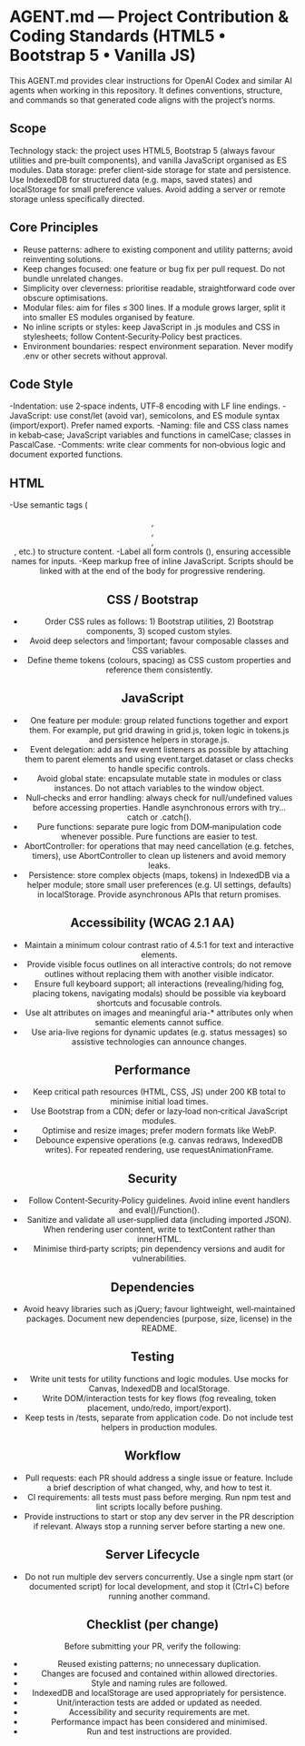 # AGENT.md — Project Contribution & Coding Standards (HTML5 • Bootstrap 5 • Vanilla JS)
This AGENT.md provides clear instructions for OpenAI Codex and similar AI agents when working in this repository. It defines conventions, structure, and commands so that generated code aligns with the project’s norms.

## Scope
Technology stack: the project uses HTML5, Bootstrap 5 (always favour utilities and pre‑built components), and vanilla JavaScript organised as ES modules.
Data storage: prefer client‑side storage for state and persistence. Use IndexedDB for structured data (e.g. maps, saved states) and localStorage for small preference values. Avoid adding a server or remote storage unless specifically directed.

## Core Principles
- Reuse patterns: adhere to existing component and utility patterns; avoid reinventing solutions.
- Keep changes focused: one feature or bug fix per pull request. Do not bundle unrelated changes.
- Simplicity over cleverness: prioritise readable, straightforward code over obscure optimisations.
- Modular files: aim for files ≤ 300 lines. If a module grows larger, split it into smaller ES modules organised by feature.
- No inline scripts or styles: keep JavaScript in .js modules and CSS in stylesheets; follow Content‑Security‑Policy best practices.
- Environment boundaries: respect environment separation. Never modify .env or other secrets without approval.

## Code Style
-Indentation: use 2‑space indents, UTF‑8 encoding with LF line endings.
-JavaScript: use const/let (avoid var), semicolons, and ES module syntax (import/export). Prefer named exports.
-Naming: file and CSS class names in kebab‑case; JavaScript variables and functions in camelCase; classes in PascalCase.
-Comments: write clear comments for non‑obvious logic and document exported functions.

## HTML
-Use semantic tags (<header>, <main>, <section>, <form>, etc.) to structure content.
-Label all form controls (<label for="…">), ensuring accessible names for inputs.
-Keep markup free of inline JavaScript. Scripts should be linked with <script type="module" src="…"></script> at the end of the body for progressive rendering.

## CSS / Bootstrap
- Order CSS rules as follows: 1) Bootstrap utilities, 2) Bootstrap components, 3) scoped custom styles.
- Avoid deep selectors and !important; favour composable classes and CSS variables.
- Define theme tokens (colours, spacing) as CSS custom properties and reference them consistently.

## JavaScript
- One feature per module: group related functions together and export them. For example, put grid drawing in grid.js, token logic in tokens.js and persistence helpers in storage.js.
- Event delegation: add as few event listeners as possible by attaching them to parent elements and using event.target.dataset or class checks to handle specific controls.
- Avoid global state: encapsulate mutable state in modules or class instances. Do not attach variables to the window object.
- Null‑checks and error handling: always check for null/undefined values before accessing properties. Handle asynchronous errors with try…catch or .catch().
- Pure functions: separate pure logic from DOM‑manipulation code whenever possible. Pure functions are easier to test.
- AbortController: for operations that may need cancellation (e.g. fetches, timers), use AbortController to clean up listeners and avoid memory leaks.
- Persistence: store complex objects (maps, tokens) in IndexedDB via a helper module; store small user preferences (e.g. UI settings, defaults) in localStorage. Provide asynchronous APIs that return promises.

## Accessibility (WCAG 2.1 AA)
- Maintain a minimum colour contrast ratio of 4.5:1 for text and interactive elements.
- Provide visible focus outlines on all interactive controls; do not remove outlines without replacing them with another visible indicator.
- Ensure full keyboard support; all interactions (revealing/hiding fog, placing tokens, navigating modals) should be possible via keyboard shortcuts and focusable controls.
- Use alt attributes on images and meaningful aria-* attributes only when semantic elements cannot suffice.
- Use aria-live regions for dynamic updates (e.g. status messages) so assistive technologies can announce changes.

## Performance
- Keep critical path resources (HTML, CSS, JS) under 200 KB total to minimise initial load times.
- Use Bootstrap from a CDN; defer or lazy‑load non‑critical JavaScript modules.
- Optimise and resize images; prefer modern formats like WebP.
- Debounce expensive operations (e.g. canvas redraws, IndexedDB writes). For repeated rendering, use requestAnimationFrame.

## Security
- Follow Content‑Security‑Policy guidelines. Avoid inline event handlers and eval()/Function().
- Sanitize and validate all user‑supplied data (including imported JSON). When rendering user content, write to textContent rather than innerHTML.
- Minimise third‑party scripts; pin dependency versions and audit for vulnerabilities.

## Dependencies
- Avoid heavy libraries such as jQuery; favour lightweight, well‑maintained packages. Document new dependencies (purpose, size, license) in the README.

## Testing
- Write unit tests for utility functions and logic modules. Use mocks for Canvas, IndexedDB and localStorage.
- Write DOM/interaction tests for key flows (fog revealing, token placement, undo/redo, import/export).
- Keep tests in /tests, separate from application code. Do not include test helpers in production modules.

## Workflow
- Pull requests: each PR should address a single issue or feature. Include a brief description of what changed, why, and how to test it.
- CI requirements: all tests must pass before merging. Run npm test and lint scripts locally before pushing.
- Provide instructions to start or stop any dev server in the PR description if relevant. Always stop a running server before starting a new one.

## Server Lifecycle
- Do not run multiple dev servers concurrently. Use a single npm start (or documented script) for local development, and stop it (Ctrl+C) before running another command.

## Checklist (per change)
Before submitting your PR, verify the following:
- Reused existing patterns; no unnecessary duplication.
- Changes are focused and contained within allowed directories.
- Style and naming rules are followed.
- IndexedDB and localStorage are used appropriately for persistence.
- Unit/interaction tests are added or updated as needed.
- Accessibility and security requirements are met.
- Performance impact has been considered and minimised.
- Run and test instructions are provided.
